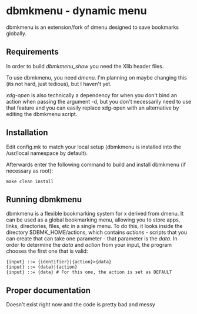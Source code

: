 dbmkmenu - dynamic menu
====================
dbmkmenu is an extension/fork of dmenu designed to save bookmarks globally.

Requirements
------------
In order to build *dbmkmenu_show* you need the Xlib header files.

To use dbmkmenu, you need *dmenu*. I'm planning on maybe changing this (its not hard, just tedious), but I haven't yet.

*xdg-open* is also technically a dependency for when you don't bind an action when passing the argument -d, but you don't necessarily need to use that feature and you can easily replace xdg-open with an alternative by editing the dbmkmenu script.

Installation
------------
Edit config.mk to match your local setup (dbmkmenu is installed into
the /usr/local namespace by default).

Afterwards enter the following command to build and install dbmkmenu
(if necessary as root):

    make clean install


Running dbmkmenu
-------------
dbmkmenu is a flexible bookmarking system for x derived from dmenu. It can be used as a global bookmarking menu, allowing you to store apps, links, directories, files, etc in a single menu. To do this, it looks inside the directory $DBMK\_HOME/actions, which contains *actions* - scripts that you can create that can take one parameter - that parameter is the *data*. In order to determine the *data* and *action* from your input, the program chooses the first one that is valid:

    {input} ::= {identifier}|{action}>{data}
    {input} ::= {data}|{action}
    {input} ::= {data} # For this one, the action is set as DEFAULT

Proper documentation
-------------
Doesn't exist right now and the code is pretty bad and messy

